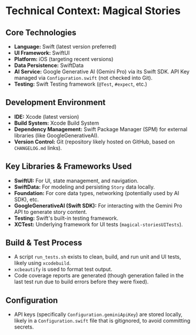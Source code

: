 # Technical Context: Magical Stories

## Core Technologies
-   **Language:** Swift (latest version preferred)
-   **UI Framework:** SwiftUI
-   **Platform:** iOS (targeting recent versions)
-   **Data Persistence:** SwiftData
-   **AI Service:** Google Generative AI (Gemini Pro) via its Swift SDK. API Key managed via `Configuration.swift` (not checked into Git).
-   **Testing:** Swift Testing framework (`@Test`, `#expect`, etc.)

## Development Environment
-   **IDE:** Xcode (latest version)
-   **Build System:** Xcode Build System
-   **Dependency Management:** Swift Package Manager (SPM) for external libraries (like GoogleGenerativeAI).
-   **Version Control:** Git (repository likely hosted on GitHub, based on `CHANGELOG.md` links).

## Key Libraries & Frameworks Used
-   **SwiftUI:** For UI, state management, and navigation.
-   **SwiftData:** For modeling and persisting `Story` data locally.
-   **Foundation:** For core data types, networking (potentially used by AI SDK), etc.
-   **GoogleGenerativeAI (Swift SDK):** For interacting with the Gemini Pro API to generate story content.
-   **Testing:** Swift's built-in testing framework.
-   **XCTest:** Underlying framework for UI tests (`magical-storiesUITests`).

## Build & Test Process
-   A script `run_tests.sh` exists to clean, build, and run unit and UI tests, likely using `xcodebuild`.
-   `xcbeautify` is used to format test output.
-   Code coverage reports are generated (though generation failed in the last test run due to build errors before they were fixed).

## Configuration
-   API keys (specifically `Configuration.geminiApiKey`) are stored locally, likely in a `Configuration.swift` file that is gitignored, to avoid committing secrets.
